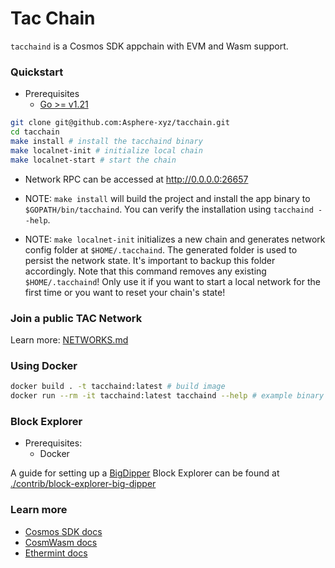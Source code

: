 # Tac Chain

`tacchaind` is a Cosmos SDK appchain with EVM and Wasm support.

### Quickstart

- Prerequisites
  - [Go >= v1.21](https://go.dev/doc/install)

```sh
git clone git@github.com:Asphere-xyz/tacchain.git
cd tacchain
make install # install the tacchaind binary
make localnet-init # initialize local chain
make localnet-start # start the chain
```

- Network RPC can be accessed at <http://0.0.0.0:26657>

- NOTE: `make install` will build the project and install the app binary to `$GOPATH/bin/tacchaind`. You can verify the installation using `tacchaind --help`.

- NOTE: `make localnet-init` initializes a new chain and generates network config folder at `$HOME/.tacchaind`. The generated folder is used to persist the network state. It's important to backup this folder accordingly. Note that this command removes any existing `$HOME/.tacchaind`! Only use it if you want to start a local network for the first time or you want to reset your chain's state!

### Join a public TAC Network

Learn more: [NETWORKS.md](NETWORKS.md#join-a-network)

### Using Docker

```sh
docker build . -t tacchaind:latest # build image
docker run --rm -it tacchaind:latest tacchaind --help # example binary usage
```

### Block Explorer

- Prerequisites:
  - Docker

A guide for setting up a [BigDipper](https://bigdipper.live/) Block Explorer can be found at [./contrib/block-explorer-big-dipper](./contrib/block-explorer-big-dipper/README.md)

### Learn more

- [Cosmos SDK docs](https://docs.cosmos.network)
- [CosmWasm docs](https://docs.cosmwasm.com/)
- [Ethermint docs](https://docs.ethermint.io/)

